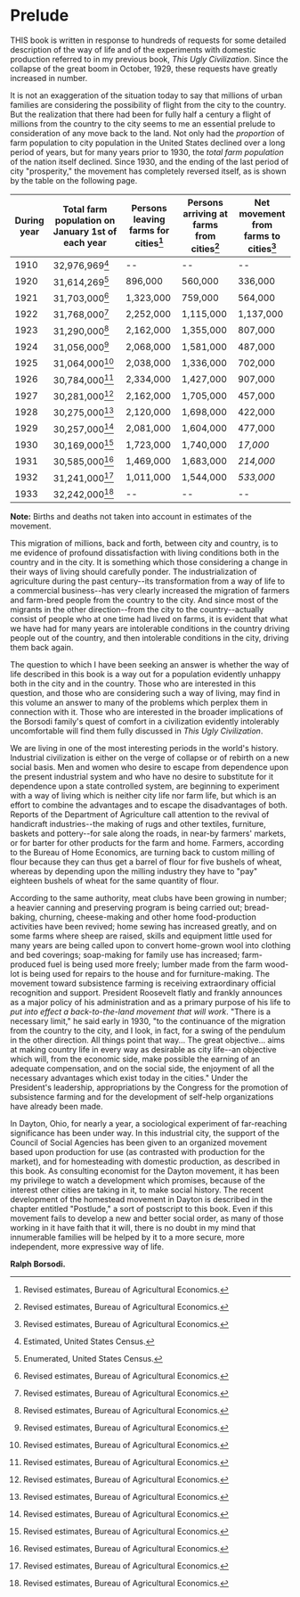# Prelude

THIS book is written in response to hundreds of requests for some detailed description of the way of life and of the experiments with domestic production referred to in my previous book, *This Ugly Civilization*. Since the collapse of the great boom in October, 1929, these requests have greatly increased in number.

It is not an exaggeration of the situation today to say that millions of urban families are considering the possibility of flight from the city to the country. But the realization that there had been for fully half a century a flight of millions from the country to the city seems to me an essential prelude to consideration of any move back to the land. Not only had the *proportion* of farm population to city population in the United States declined over a long period of years, but for many years prior to 1930, the *total farm population* of the nation itself declined. Since 1930, and the ending of the last period of city "prosperity," the movement has completely reversed itself, as is shown by the table on the following page.

| During year | Total farm population on January 1st of each year | Persons leaving farms for cities[^3] | Persons arriving at farms from cities[^3] | Net movement from farms to cities[^3] |
|-------------|---------------------------------------------------|--------------------------------------|-------------------------------------------|---------------------------------------|
| 1910        | 32,976,969[^1]                                    | --                                   | --                                        | --                                    |
| 1920        | 31,614,269[^2]                                    | 896,000                              | 560,000                                   | 336,000                               |
| 1921        | 31,703,000[^3]                                    | 1,323,000                            | 759,000                                   | 564,000                               |
| 1922        | 31,768,000[^3]                                    | 2,252,000                            | 1,115,000                                 | 1,137,000                             |
| 1923        | 31,290,000[^3]                                    | 2,162,000                            | 1,355,000                                 | 807,000                               |
| 1924        | 31,056,000[^3]                                    | 2,068,000                            | 1,581,000                                 | 487,000                               |
| 1925        | 31,064,000[^3]                                    | 2,038,000                            | 1,336,000                                 | 702,000                               |
| 1926        | 30,784,000[^3]                                    | 2,334,000                            | 1,427,000                                 | 907,000                               |
| 1927        | 30,281,000[^3]                                    | 2,162,000                            | 1,705,000                                 | 457,000                               |
| 1928        | 30,275,000[^3]                                    | 2,120,000                            | 1,698,000                                 | 422,000                               |
| 1929        | 30,257,000[^3]                                    | 2,081,000                            | 1,604,000                                 | 477,000                               |
| 1930        | 30,169,000[^3]                                    | 1,723,000                            | 1,740,000                                 | *17,000*                              |
| 1931        | 30,585,000[^3]                                    | 1,469,000                            | 1,683,000                                 | *214,000*                             |
| 1932        | 31,241,000[^3]                                    | 1,011,000                            | 1,544,000                                 | *533,000*                             |
| 1933        | 32,242,000[^3]                                    | --                                   | --                                        | --                                    |

[^1]: Estimated, United States Census.

[^2]: Enumerated, United States Census.

[^3]: Revised estimates, Bureau of Agricultural Economics.

[^4]: Net movement from cities to farms, a reversal of earlier trend.

**Note:** Births and deaths not taken into account in estimates of the movement.

This migration of millions, back and forth, between city and country, is to me evidence of profound dissatisfaction with living conditions both in the country and in the city. It is something which those considering a change in their ways of living should carefully ponder. The industrialization of agriculture during the past century--its transformation from a way of life to a commercial business--has very clearly increased the migration of farmers and farm-bred people from the country to the city. And since most of the migrants in the other direction--from the city to the country--actually consist of people who at one time had lived on farms, it is evident that what we have had for many years are intolerable conditions in the country driving people out of the country, and then intolerable conditions in the city, driving them back again.

The question to which I have been seeking an answer is whether the way of life described in this book is a way out for a population evidently unhappy both in the city and in the country. Those who are interested in this question, and those who are considering such a way of living, may find in this volume an answer to many of the problems which perplex them in connection with it. Those who are interested in the broader implications of the Borsodi family's quest of comfort in a civilization evidently intolerably uncomfortable will find them fully discussed in *This Ugly Civilization*.

We are living in one of the most interesting periods in the world's history. Industrial civilization is either on the verge of collapse or of rebirth on a new social basis. Men and women who desire to escape from dependence upon the present industrial system and who have no desire to substitute for it dependence upon a state controlled system, are beginning to experiment with a way of living which is neither city life nor farm life, but which is an effort to combine the advantages and to escape the disadvantages of both. Reports of the Department of Agriculture call attention to the revival of handicraft industries--the making of rugs and other textiles, furniture, baskets and pottery--for sale along the roads, in near-by farmers' markets, or for barter for other products for the farm and home. Farmers, according to the Bureau of Home Economics, are turning back to custom milling of flour because they can thus get a barrel of flour for five bushels of wheat, whereas by depending upon the milling industry they have to "pay" eighteen bushels of wheat for the same quantity of flour.

According to the same authority, meat clubs have been growing in number; a heavier canning and preserving program is being carried out; bread-baking, churning, cheese-making and other home food-production activities have been revived; home sewing has increased greatly, and on some farms where sheep are raised, skills and equipment little used for many years are being called upon to convert home-grown wool into clothing and bed coverings; soap-making for family use has increased; farm-produced fuel is being used more freely; lumber made from the farm wood-lot is being used for repairs to the house and for furniture-making. The movement toward subsistence farming is receiving extraordinary official recognition and support. President Roosevelt flatly and frankly announces as a major policy of his administration and as a primary purpose of his life to *put into effect a back-to-the-land movement that will work*. "There is a necessary limit," he said early in 1930, "to the continuance of the migration from the country to the city, and I look, in fact, for a swing of the pendulum in the other direction. All things point that way... The great objective... aims at making country life in every way as desirable as city life--an objective which will, from the economic side, make possible the earning of an adequate compensation, and on the social side, the enjoyment of all the necessary advantages which exist today in the cities." Under the President's leadership, appropriations by the Congress for the promotion of subsistence farming and for the development of self-help organizations have already been made.

In Dayton, Ohio, for nearly a year, a sociological experiment of far-reaching significance has been under way. In this industrial city, the support of the Council of Social Agencies has been given to an organized movement based upon production for use (as contrasted with production for the market), and for homesteading with domestic production, as described in this book. As consulting economist for the Dayton movement, it has been my privilege to watch a development which promises, because of the interest other cities are taking in it, to make social history. The recent development of the homestead movement in Dayton is described in the chapter entitled "Postlude," a sort of postscript to this book. Even if this movement fails to develop a new and better social order, as many of those working in it have faith that it will, there is no doubt in my mind that innumerable families will be helped by it to a more secure, more independent, more expressive way of life.

**Ralph Borsodi.**
